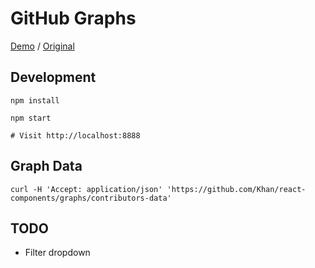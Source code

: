 GitHub Graphs
===
[Demo](http://mking.github.io/ghgraphs/) / [Original](https://github.com/Khan/react-components/graphs/contributors)

Development
---
```
npm install

npm start

# Visit http://localhost:8888
```

Graph Data
---
```
curl -H 'Accept: application/json' 'https://github.com/Khan/react-components/graphs/contributors-data'
```

TODO
---
- Filter dropdown
